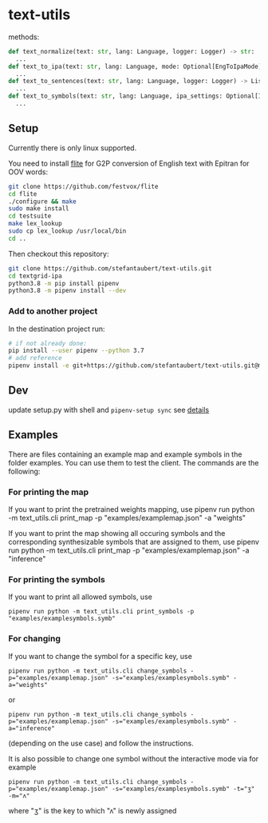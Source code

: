 # text-utils

methods:

```py
def text_normalize(text: str, lang: Language, logger: Logger) -> str:
  ...
def text_to_ipa(text: str, lang: Language, mode: Optional[EngToIpaMode], replace_unknown_with: Optional[str], logger: Logger) -> str:
  ...
def text_to_sentences(text: str, lang: Language, logger: Logger) -> List[str]:
  ...
def text_to_symbols(text: str, lang: Language, ipa_settings: Optional[IPAExtractionSettings], logger: Logger) -> List[str]:
  ...
```

## Setup

Currently there is only linux supported.

You need to install [flite](https://github.com/festvox/flite) for G2P conversion of English text with Epitran for OOV words:

```sh
git clone https://github.com/festvox/flite
cd flite
./configure && make
sudo make install
cd testsuite
make lex_lookup
sudo cp lex_lookup /usr/local/bin
cd ..
```

Then checkout this repository:

```sh
git clone https://github.com/stefantaubert/text-utils.git
cd textgrid-ipa
python3.8 -m pip install pipenv
python3.8 -m pipenv install --dev
```

### Add to another project

In the destination project run:

```sh
# if not already done:
pip install --user pipenv --python 3.7
# add reference
pipenv install -e git+https://github.com/stefantaubert/text-utils.git@master#egg=text_utils
```

## Dev

update setup.py with shell and `pipenv-setup sync`
see [details](https://pypi.org/project/pipenv-setup/)

## Examples

There are files containing an example map and example symbols in the folder examples. You can use them to test the client. The commands are the following:

### For printing the map

If you want to print the pretrained weights mapping, use
pipenv run python -m text_utils.cli print_map -p "examples/examplemap.json" -a "weights"

If you want to print the map showing all occuring symbols and the corresponding synthesizable symbols that are assigned to them, use
pipenv run python -m text_utils.cli print_map -p "examples/examplemap.json" -a "inference"

### For printing the symbols

If you want to print all allowed symbols, use
```
pipenv run python -m text_utils.cli print_symbols -p "examples/examplesymbols.symb"
```

### For changing

If you want to change the symbol for a specific key, use
```
pipenv run python -m text_utils.cli change_symbols -p="examples/examplemap.json" -s="examples/examplesymbols.symb" -a="weights"
```
or
```
pipenv run python -m text_utils.cli change_symbols -p="examples/examplemap.json" -s="examples/examplesymbols.symb" -a="inference"
```
(depending on the use case)
and follow the instructions.

It is also possible to change one symbol without the interactive mode via for example
```
pipenv run python -m text_utils.cli change_symbols -p="examples/examplemap.json" -s="examples/examplesymbols.symb" -t="ʒ" -m="ʌ"
```
where "ʒ" is the key to which "ʌ" is newly assigned